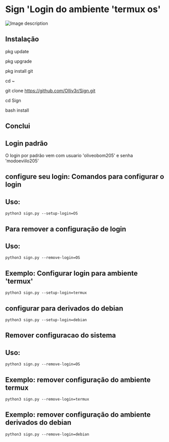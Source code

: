# Sign 'Login do ambiente 'termux os'


![Image description](https://github.com/Oll1v3r/Sign/raw/master/config/img/logo-1.png)

 
Instalação
----


pkg update

pkg upgrade

pkg install git

cd ~

git clone https://github.com/Olliv3r/Sign.git

cd Sign

bash install

Conclui
-----




Login padrão
----


O login por padrão vem com usuario 'oliveobom205' e senha 'modoeviilo205'



configure seu login: Comandos para configurar o login
-----


Uso:
-----
	python3 sign.py --setup-login=OS



Para remover a configuração de login
-----

Uso:
------
	python3 sign.py --remove-login=OS



Exemplo: Configurar login para ambiente 'termux'
------

	python3 sign.py --setup-login=termux

configurar para derivados do debian
------

	python3 sign.py --setup-login=debian


Remover configuracao do sistema
-----

Uso:
-----
	python3 sign.py --remove-login=OS



Exemplo: remover configuração do ambiente termux
-----
	python3 sign.py --remove-login=termux


Exemplo: remover configuração do ambiente derivados do debian
-----
	python3 sign.py --remove-login=debian
